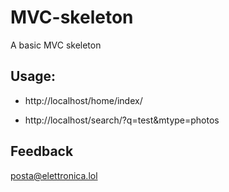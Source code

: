 # MVC-skeleton
A basic MVC skeleton

## Usage:  

- http://localhost/home/index/  

- http://localhost/search/?q=test&mtype=photos

## Feedback

posta@elettronica.lol
  
 
